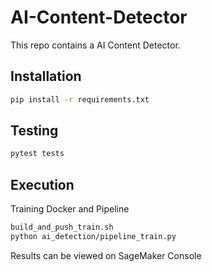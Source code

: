
# AI-Content-Detector

This repo contains a AI Content Detector.

## Installation

```bash
pip install -r requirements.txt
```

## Testing

```bash
pytest tests
```

## Execution

Training Docker and Pipeline

```bash
build_and_push_train.sh
python ai_detection/pipeline_train.py
```

Results can be viewed on SageMaker Console